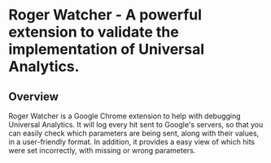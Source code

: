# Roger Watcher - A powerful extension to validate the implementation of Universal Analytics.

## Overview
Roger Watcher is a Google Chrome extension to help with debugging Universal Analytics. It will log every hit sent to Google's servers, so that you can easily check which parameters are being sent, along with their values, in a user-friendly format. In addition, it provides a easy view of which hits were set incorrectly, with missing or wrong parameters.